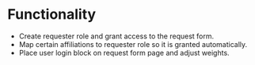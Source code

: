 # Functionality

- Create requester role and grant access to the request form.
- Map certain affiliations to requester role so it is granted automatically.
- Place user login block on request form page and adjust weights.
